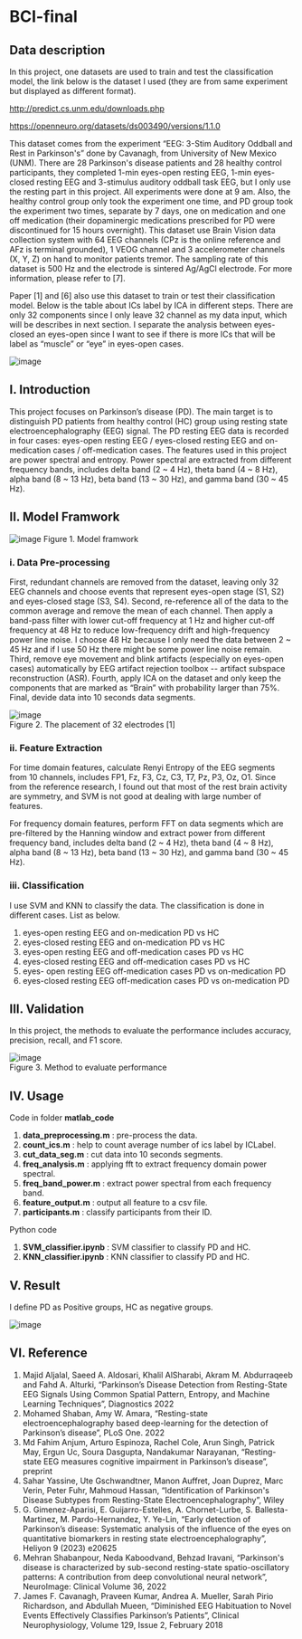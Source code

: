 # BCI-final

## Data description
In this project, one datasets are used to train and test the classification model, the link below is the dataset I used (they are from same experiment but displayed as different format). 

http://predict.cs.unm.edu/downloads.php

https://openneuro.org/datasets/ds003490/versions/1.1.0

This dataset comes from the experiment “EEG: 3-Stim Auditory Oddball and Rest in Parkinson's” done by Cavanagh, from University of New Mexico (UNM). There are 28 Parkinson's disease patients and 28 healthy control participants, they completed 1-min eyes-open resting EEG, 1-min eyes-closed resting EEG and 3-stimulus auditory oddball task EEG, but I only use the resting part in this project. All experiments were done at 9 am. Also, the healthy control group only took the experiment one time, and PD group took the experiment two times, separate by 7 days, one on medication and one off medication (their dopaminergic medications prescribed for PD were discontinued for 15 hours overnight). This dataset use Brain Vision data collection system with 64 EEG channels (CPz is the online reference and AFz is terminal grounded), 1 VEOG channel and 3 accelerometer channels (X, Y, Z) on hand to monitor patients tremor. The sampling rate of this dataset is 500 Hz and the electrode is sintered Ag/AgCl electrode. For more information, please refer to [7].

Paper [1] and [6] also use this dataset to train or test their classification model. Below is the table about ICs label by ICA in different steps. There are only 32 components since I only leave 32 channel as my data input, which will be describes in next section. I separate the analysis between eyes-closed an eyes-open since I want to see if there is more ICs that will be label as “muscle” or “eye” in eyes-open cases. 

![image](https://github.com/chih3997/BCI-final/assets/171775921/5f1e20be-700c-4b8d-9edc-b198b64db4dc)


## I.	Introduction
This project focuses on Parkinson’s disease (PD). The main target is to distinguish PD patients from healthy control (HC) group using resting state electroencephalography (EEG) signal. The PD resting EEG data is recorded in four cases: eyes-open resting EEG / eyes-closed resting EEG and on-medication cases / off-medication cases. The features used in this project are power spectral and entropy. Power spectral are extracted from different frequency bands, includes delta band (2 ~ 4 Hz), theta band (4 ~ 8 Hz), alpha band (8 ~ 13 Hz), beta band (13 ~ 30 Hz), and gamma band (30 ~ 45 Hz). 

## II. Model Framwork

![image](https://github.com/chih3997/BCI-final/assets/171775921/29b782b6-0295-418d-a3ca-f9eac89218bc)
Figure 1. Model framwork

### i. Data Pre-processing
First, redundant channels are removed from the dataset, leaving only 32 EEG channels and choose events that represent eyes-open stage (S1, S2) and eyes-closed stage (S3, S4). Second, re-reference all of the data to the common average and remove the mean of each channel. Then apply a band-pass filter with lower cut-off frequency at 1 Hz and higher cut-off frequency at 48 Hz to reduce low-frequency drift and high-frequency power line noise. I choose 48 Hz because I only need the data between 2 ~ 45 Hz and if I use 50 Hz there might be some power line noise remain. Third, remove eye movement and blink artifacts (especially on eyes-open cases) automatically by EEG artifact rejection toolbox -- artifact subspace reconstruction (ASR). Fourth, apply ICA on the dataset and only keep the components that are marked as “Brain” with probability larger than 75%. Final, devide data into 10 seconds data segments.

![image](https://github.com/chih3997/BCI-final/assets/171775921/ce0569e3-c420-469b-ad4d-cc280fae1e6a)  
Figure 2. The placement of 32 electrodes [1]

### ii. Feature Extraction

For time domain features, calculate Renyi Entropy of the EEG segments from 10 channels, includes FP1, Fz, F3, Cz, C3, T7, Pz, P3, Oz, O1. Since from the reference research, I found out that most of the rest brain activity are symmetry, and SVM is not good at dealing with large number of features.

For frequency domain features, perform FFT on data segments which are pre-filtered by the Hanning window and extract power from different frequency band, includes delta band (2 ~ 4 Hz), theta band (4 ~ 8 Hz), alpha band (8 ~ 13 Hz), beta band (13 ~ 30 Hz), and gamma band (30 ~ 45 Hz).

### iii. Classification
I use SVM and KNN to classify the data. The classification is done in different cases. List as below.
1. eyes-open resting EEG and on-medication PD vs HC 
2. eyes-closed resting EEG and on-medication PD vs HC
3. eyes-open resting EEG and off-medication cases PD vs HC
4. eyes-closed resting EEG and off-medication cases PD vs HC
5. eyes- open resting EEG off-medication cases PD vs on-medication PD
6. eyes-closed resting EEG off-medication cases PD vs on-medication PD


## III. Validation

In this project, the methods to evaluate the performance includes accuracy, precision, recall, and F1 score.

![image](https://github.com/chih3997/BCI-final/assets/171775921/ef634a19-4151-4369-8eba-7814118eb657)  
Figure 3. Method to evaluate performance


## IV. Usage

Code in folder **matlab_code**

1. **data_preprocessing.m** : pre-process the data.
2. **count_ics.m** : help to count average number of ics label by ICLabel.
3. **cut_data_seg.m** : cut data into 10 seconds segments.
4. **freq_analysis.m** : applying fft to extract frequency domain power spectral.
5. **freq_band_power.m** : extract power spectral from each frequency band.
6. **feature_output.m** : output all feature to a csv file.
7. **participants.m** : classify participants from their ID.

Python code

1. **SVM_classifier.ipynb** : SVM classifier to classify PD and HC.
2. **KNN_classifier.ipynb** : KNN classifier to classify PD and HC.

## V. Result

I define PD as Positive groups, HC as negative groups.

![image](https://github.com/chih3997/BCI-final/assets/171775921/3244223f-0ce1-4ceb-8aff-5b0975fc0ce0)


## VI. Reference
1. Majid Aljalal, Saeed A. Aldosari, Khalil AlSharabi, Akram M. Abdurraqeeb and Fahd A. Alturki, “Parkinson’s Disease Detection from Resting-State EEG Signals Using Common Spatial Pattern, Entropy, and Machine Learning Techniques”, Diagnostics 2022
2. Mohamed Shaban, Amy W. Amara, “Resting-state electroencephalography based deep-learning for the detection of Parkinson’s disease”, PLoS One. 2022
3. Md Fahim Anjum, Arturo Espinoza, Rachel Cole, Arun Singh, Patrick May, Ergun Uc, Soura Dasgupta, Nandakumar Narayanan, “Resting-state EEG measures cognitive impairment in Parkinson’s disease”, preprint
4. Sahar Yassine, Ute Gschwandtner, Manon Auffret, Joan Duprez, Marc Verin, Peter Fuhr, Mahmoud Hassan,  “Identification of Parkinson's Disease Subtypes from Resting-State Electroencephalography”, Wiley
5. G. Gimenez-Aparisi, E. Guijarro-Estelles, A. Chornet-Lurbe, S. Ballesta-Martinez, M. Pardo-Hernandez, Y. Ye-Lin, “Early detection of Parkinson’s disease: Systematic analysis of the influence of the eyes on quantitative biomarkers in resting state electroencephalography”, Heliyon 9 (2023) e20625
6. Mehran Shabanpour, Neda Kaboodvand, Behzad Iravani, “Parkinson's disease is characterized by sub-second resting-state spatio-oscillatory patterns: A contribution from deep convolutional neural network”, NeuroImage: Clinical Volume 36, 2022
7. James F. Cavanagh, Praveen Kumar, Andrea A. Mueller, Sarah Pirio Richardson, and Abdullah Mueen, “Diminished EEG Habituation to Novel Events Effectively Classifies Parkinson’s Patients”, Clinical Neurophysiology, Volume 129, Issue 2, February 2018




